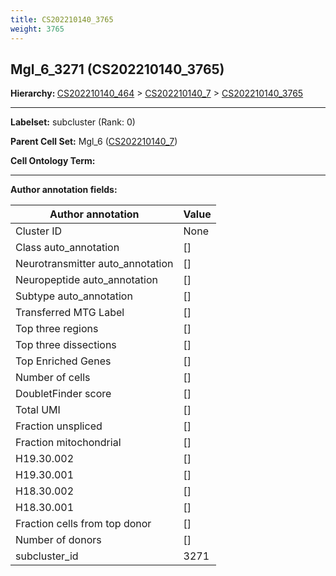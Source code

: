 ```yaml
---
title: CS202210140_3765
weight: 3765
---
```

## Mgl_6_3271 (CS202210140_3765)
<b>Hierarchy: </b>
[CS202210140_464](cell_sets/CS202210140_464.md) >
[CS202210140_7](cell_sets/CS202210140_7.md) >
[CS202210140_3765](cell_sets/CS202210140_3765.md)

---


**Labelset:** subcluster (Rank: 0)

**Parent Cell Set:** Mgl_6 ([CS202210140_7](cell_sets/CS202210140_7.md))



**Cell Ontology Term:** 

[MARKER GENES.]: #


---

[TRANSFERRED ANNOTATIONS.]: #


[AUTHOR ANNOTATION FIELDS.]: #


**Author annotation fields:**

| Author annotation | Value |
|-------------------|-------|
|Cluster ID|None|
|Class auto_annotation|[]|
|Neurotransmitter auto_annotation|[]|
|Neuropeptide auto_annotation|[]|
|Subtype auto_annotation|[]|
|Transferred MTG Label|[]|
|Top three regions|[]|
|Top three dissections|[]|
|Top Enriched Genes|[]|
|Number of cells|[]|
|DoubletFinder score|[]|
|Total UMI|[]|
|Fraction unspliced|[]|
|Fraction mitochondrial|[]|
|H19.30.002|[]|
|H19.30.001|[]|
|H18.30.002|[]|
|H18.30.001|[]|
|Fraction cells from top donor|[]|
|Number of donors|[]|
|subcluster_id|3271|
